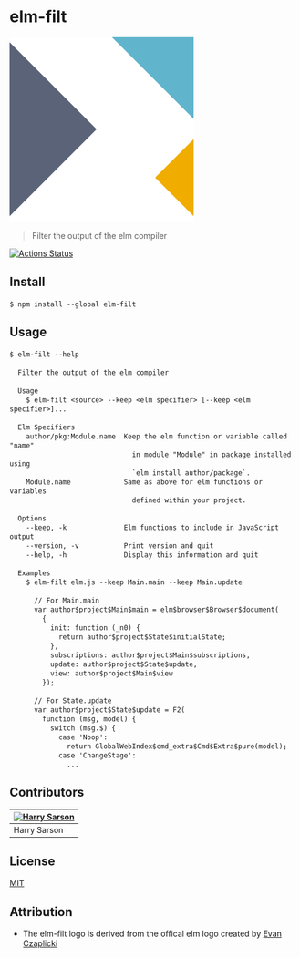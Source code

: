 # elm-filt

![elm-filt](https://raw.githubusercontent.com/harrysarson/elm-filt/master/assets/elm-filt.png)

> Filter the output of the elm compiler

[![Actions Status](https://github.com/harrysarson/elm-filt/workflows/Node%20CI/badge.svg)](https://github.com/harrysarson/elm-filt/actions)

## Install

    $ npm install --global elm-filt

## Usage

    $ elm-filt --help

      Filter the output of the elm compiler

      Usage
        $ elm-filt <source> --keep <elm specifier> [--keep <elm specifier>]...

      Elm Specifiers
        author/pkg:Module.name  Keep the elm function or variable called "name"
                                  in module "Module" in package installed using
                                  `elm install author/package`.
        Module.name             Same as above for elm functions or variables
                                  defined within your project.

      Options
        --keep, -k              Elm functions to include in JavaScript output
        --version, -v           Print version and quit
        --help, -h              Display this information and quit

      Examples
        $ elm-filt elm.js --keep Main.main --keep Main.update

          // For Main.main
          var author$project$Main$main = elm$browser$Browser$document(
            {
              init: function (_n0) {
                return author$project$State$initialState;
              },
              subscriptions: author$project$Main$subscriptions,
              update: author$project$State$update,
              view: author$project$Main$view
            });

          // For State.update
          var author$project$State$update = F2(
            function (msg, model) {
              switch (msg.$) {
                case 'Noop':
                  return GlobalWebIndex$cmd_extra$Cmd$Extra$pure(model);
                case 'ChangeStage':
                  ...

## Contributors

| [![Harry Sarson](https://github.com/harrysarson.png?size=130)](https://github.com/harrysarson)  |
| ----------------------------------------------------------------------------------------------- |
| Harry Sarson                                                                                    |

## License

[MIT](https://github.com/harrysarson/elm-filt/tree/master/assets/elm-filt.svg)

## Attribution

* The elm-filt logo is derived from the offical elm logo created by [Evan Czaplicki](https://github.com/evancz)
